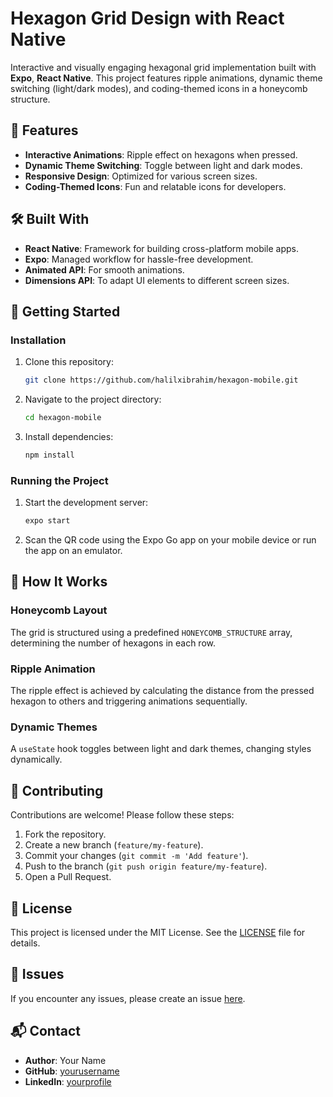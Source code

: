 
# Hexagon Grid Design with React Native

Interactive and visually engaging hexagonal grid implementation built with **Expo**, **React Native**. This project features ripple animations, dynamic theme switching (light/dark modes), and coding-themed icons in a honeycomb structure.

## 🌟 Features

- **Interactive Animations**: Ripple effect on hexagons when pressed.
- **Dynamic Theme Switching**: Toggle between light and dark modes.
- **Responsive Design**: Optimized for various screen sizes.
- **Coding-Themed Icons**: Fun and relatable icons for developers.

## 🛠️ Built With

- **React Native**: Framework for building cross-platform mobile apps.
- **Expo**: Managed workflow for hassle-free development.
- **Animated API**: For smooth animations.
- **Dimensions API**: To adapt UI elements to different screen sizes.

## 🚀 Getting Started

### Installation

1. Clone this repository:

   ```bash
   git clone https://github.com/halilxibrahim/hexagon-mobile.git
   ```

2. Navigate to the project directory:

   ```bash
   cd hexagon-mobile
   ```

3. Install dependencies:

   ```bash
   npm install
   ```

### Running the Project

1. Start the development server:

   ```bash
   expo start
   ```

2. Scan the QR code using the Expo Go app on your mobile device or run the app on an emulator.


## 🔄 How It Works

### Honeycomb Layout
The grid is structured using a predefined `HONEYCOMB_STRUCTURE` array, determining the number of hexagons in each row.

### Ripple Animation
The ripple effect is achieved by calculating the distance from the pressed hexagon to others and triggering animations sequentially.

### Dynamic Themes
A `useState` hook toggles between light and dark themes, changing styles dynamically.

## 🤝 Contributing

Contributions are welcome! Please follow these steps:

1. Fork the repository.
2. Create a new branch (`feature/my-feature`).
3. Commit your changes (`git commit -m 'Add feature'`).
4. Push to the branch (`git push origin feature/my-feature`).
5. Open a Pull Request.

## 📄 License

This project is licensed under the MIT License. See the [LICENSE](LICENSE) file for details.

## 🐛 Issues

If you encounter any issues, please create an issue [here](https://github.com/halilxibrahim/hexagon-mobile/issues).

## 📬 Contact

- **Author**: Your Name  
- **GitHub**: [yourusername](https://github.com/halilxibrahim)  
- **LinkedIn**: [yourprofile](https://linkedin.com/in/halilxibrahim)  

